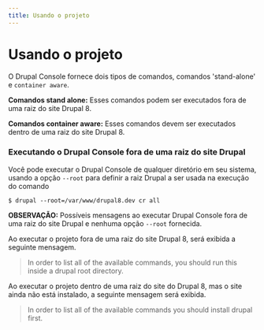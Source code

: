 ```yaml
---
title: Usando o projeto
---
```

# Usando o projeto

O Drupal Console fornece dois tipos de comandos, comandos 'stand-alone' e `container aware`.

**Comandos stand alone:**
Esses comandos podem ser executados fora de uma raiz do site Drupal 8.
 
**Comandos container aware:**
Esses comandos devem ser executados dentro de uma raiz do site Drupal 8.

### Executando o Drupal Console fora de uma raiz do site Drupal 
Você pode executar o Drupal Console de qualquer diretório em seu sistema, usando a opção `--root` para definir a raiz Drupal a ser usada na execução do comando
```
$ drupal --root=/var/www/drupal8.dev cr all
```

**OBSERVAÇÃO:** Possíveis mensagens ao executar Drupal Console fora de uma raiz do site Drupal e nenhuma opção `--root` fornecida.

Ao executar o projeto fora de uma raiz do site Drupal 8, será exibida a seguinte mensagem.  
> In order to list all of the available commands, you should run this inside a drupal root directory.

Ao executar o projeto dentro de uma raiz do site do Drupal 8, mas o site ainda não está instalado, a seguinte mensagem será exibida.
> In order to list all of the available commands you should install drupal first.